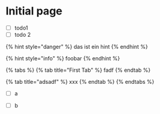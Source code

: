 # Initial page

* [ ] todo1 
* [ ] todo 2

{% hint style="danger" %}
das ist ein hint
{% endhint %}

{% hint style="info" %}
foobar
{% endhint %}

{% tabs %}
{% tab title="First Tab" %}
fadf
{% endtab %}

{% tab title="adsadf" %}
xxx
{% endtab %}
{% endtabs %}

* [ ] a
* [ ] b

